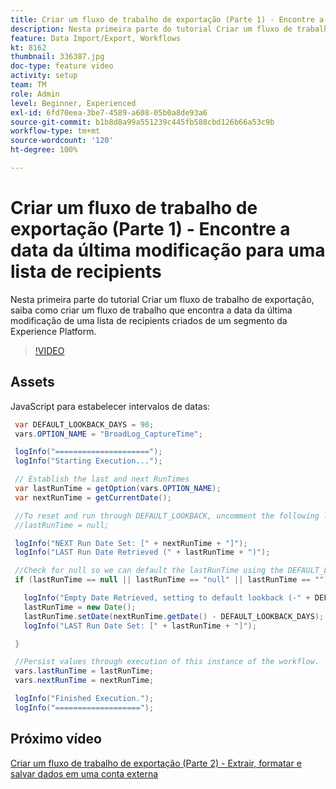 ```yaml
---
title: Criar um fluxo de trabalho de exportação (Parte 1) - Encontre a data da última modificação para uma lista de recipients
description: Nesta primeira parte do tutorial Criar um fluxo de trabalho de exportação, saiba como criar um fluxo de trabalho que encontra a data da última modificação de uma lista de recipients criados de um segmento da Experience Platform.
feature: Data Import/Export, Workflows
kt: 8162
thumbnail: 336387.jpg
doc-type: feature video
activity: setup
team: TM
role: Admin
level: Beginner, Experienced
exl-id: 6fd70eea-3be7-4589-a608-05b0a8de93a6
source-git-commit: b1b8d8a99a551239c445fb588cbd126b66a53c9b
workflow-type: tm+mt
source-wordcount: '120'
ht-degree: 100%

---
```


# Criar um fluxo de trabalho de exportação (Parte 1) - Encontre a data da última modificação para uma lista de recipients

Nesta primeira parte do tutorial Criar um fluxo de trabalho de exportação, saiba como criar um fluxo de trabalho que encontra a data da última modificação de uma lista de recipients criados de um segmento da Experience Platform.

>[!VIDEO](https://video.tv.adobe.com/v/336387?quality=12&learn=on)

## Assets

JavaScript para estabelecer intervalos de datas:

```java
 var DEFAULT_LOOKBACK_DAYS = 90;
 vars.OPTION_NAME = "BroadLog_CaptureTime";

 logInfo("=====================");
 logInfo("Starting Execution...");

 // Establish the last and next RunTimes
 var lastRunTime = getOption(vars.OPTION_NAME);
 var nextRunTime = getCurrentDate();

 //To reset and run through DEFAULT_LOOKBACK, uncomment the following line.
 //lastRunTime = null;

 logInfo("NEXT Run Date Set: [" + nextRunTime + "]");
 logInfo("LAST Run Date Retrieved (" + lastRunTime + ")");

 //Check for null so we can default the lastRunTime using the DEFAULT_LOOKBACK 
 if (lastRunTime == null || lastRunTime == "null" || lastRunTime == "") {

   logInfo("Empty Date Retrieved, setting to default lookback (-" + DEFAULT_LOOKBACK_DAYS + " days)");
   lastRunTime = new Date();
   lastRunTime.setDate(nextRunTime.getDate() - DEFAULT_LOOKBACK_DAYS);
   logInfo("LAST Run Date Set: [" + lastRunTime + "]");

 } 

 //Persist values through execution of this instance of the workflow.
 vars.lastRunTime = lastRunTime;
 vars.nextRunTime = nextRunTime;

 logInfo("Finished Execution.");
 logInfo("===================");
```

## Próximo vídeo

[Criar um fluxo de trabalho de exportação (Parte 2) - Extrair, formatar e salvar dados em uma conta externa](extract-format-save-data-to-external-account.md)
